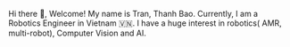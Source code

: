 Hi there 👋, Welcome!
My name is Tran, Thanh Bao. Currently, I am a Robotics Engineer in Vietnam 🇻🇳.
I have a huge interest in robotics( AMR, multi-robot), Computer Vision and AI. 

<!--
**Tranthanhbao198/Tranthanhbao198** is a ✨ _special_ ✨ repository because its `README.md` (this file) appears on your GitHub profile.

Here are some ideas to get you started:

- 🔭 I’m currently working on ...
- 🌱 I’m currently learning ...
- 👯 I’m looking to collaborate on ...
- 🤔 I’m looking for help with ...
- 💬 Ask me about ...
- 📫 How to reach me: ...
- 😄 Pronouns: ...
- ⚡ Fun fact: ...
-->
